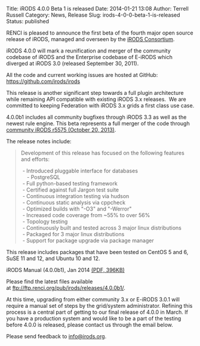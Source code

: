 Title: iRODS 4.0.0 Beta 1 is released
Date: 2014-01-21 13:08
Author: Terrell Russell
Category: News, Release
Slug: irods-4-0-0-beta-1-is-released
Status: published

RENCI is pleased to announce the first beta of the fourth major open
source release of iRODS, managed and overseen by the [iRODS
Consortium](http://irods-consortium.org/).

iRODS 4.0.0 will mark a reunification and merger of the community
codebase of iRODS and the Enterprise codebase of E-iRODS which diverged
at iRODS 3.0 (released September 30, 2011).

All the code and current working issues are hosted at GitHub:
<https://github.com/irods/irods>

This release is another significant step towards a full plugin
architecture while remaining API compatible with existing iRODS 3.x
releases.  We are committed to keeping Federation with iRODS 3.x grids a
first class use case.

4.0.0b1 includes all community bugfixes through iRODS 3.3 as well as the
newest rule engine. This beta represents a full merger of the code
through [community iRODS r5575 (October 20,
2013)](https://github.com/irods/irods-legacy/commit/69f778e48e64f).

The release notes include:

> Development of this release has focused on the following features and
> efforts:
>
>  - Introduced pluggable interface for databases  
>      - PostgreSQL  
>   - Full python-based testing framework  
>   - Certified against full Jargon test suite  
>   - Continuous integration testing via hudson  
>   - Continuous static analysis via cppcheck  
>   - Optimized builds with "-O3" and "-Werror"  
>   - Increased code coverage from \~55% to over 56%  
>   - Topology testing  
>   - Continuously built and tested across 3 major linux distributions  
>   - Packaged for 3 major linux distributions  
>   - Support for package upgrade via package manager

This release includes packages that have been tested on CentOS 5 and 6,
SuSE 11 and 12, and Ubuntu 10 and 12.

iRODS Manual (4.0.0b1), Jan 2014 [(PDF,
396KB)]({filename}/uploads/2014/01/irods-manual-4.0.0b1.pdf)

Please find the latest files available
at <ftp://ftp.renci.org/pub/irods/releases/4.0.0b1/>.

At this time, upgrading from either community 3.x or E-iRODS 3.0.1 will
require a manual set of steps by the grid/system administrator. Refining
this process is a central part of getting to our final release of 4.0.0
in March. If you have a production system and would like to be a part of
the testing before 4.0.0 is released, please contact us through the
email below.

Please send feedback to <info@irods.org>.
